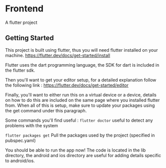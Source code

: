 # Frontend
A flutter project

## Getting Started

This project is built using flutter, thus you will need flutter installed on your machine.
https://flutter.dev/docs/get-started/install

Flutter uses the dart programming language, the SDK for dart is included in the flutter sdk.

Then you'll want to get your editor setup, for a detailed explanation follow the following link : 
https://flutter.dev/docs/get-started/editor

Finally, you'll want to either run this on a virtual device or a device, details on how to do this are included on the same page where you installed flutter from. When all of this is setup, make sure to update your packages using the get command under this paragraph.

Some commands you'll find useful : 
```flutter doctor```
useful to detect any problems with the system

```flutter packages get```
Pull the packages used by the project (specified in pubspec.yaml)


You should be able to run the app now!
The code is located in the lib directory, the android and ios directory are useful for adding details specific to android/ios.